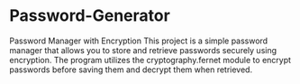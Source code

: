 # Password-Generator
Password Manager with Encryption This project is a simple password manager that allows you to store and retrieve passwords securely using encryption. The program utilizes the cryptography.fernet module to encrypt passwords before saving them and decrypt them when retrieved.
